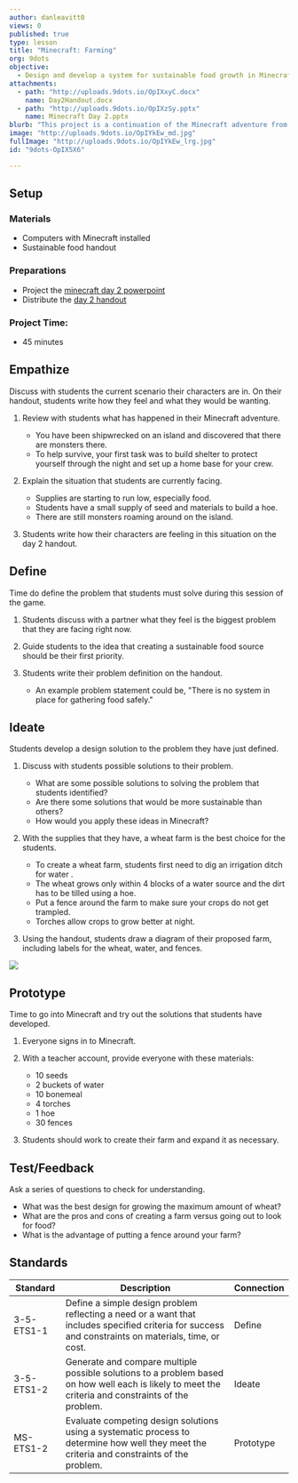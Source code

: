 ```yaml
---
author: danleavitt0
views: 0
published: true
type: lesson
title: "Minecraft: Farming"
org: 9dots
objective: 
  - Design and develop a system for sustainable food growth in Minecraft to keep the community going
attachments: 
  - path: "http://uploads.9dots.io/OpIXxyC.docx"
    name: Day2Handout.docx
  - path: "http://uploads.9dots.io/OpIXzSy.pptx"
    name: Minecraft Day 2.pptx
blurb: "This project is a continuation of the Minecraft adventure from the [Minecraft Shelter](http://www.9dots.io/9dots/OqtrDDl) lesson. Students use design thinking to develop a sustainable food source for their shelters. The planning process takes place on the [Design Thinking handout](http://uploads.9dots.io/OpIXxyC.docx). Once students have finalized their designs, they create their farms in the game. For more information on how to provide students with materials check out this [Minecraftedu teacher cheat sheet](https://www.dropbox.com/s/ggi0lviuy58ws2w/Teacher%20Cheat%20Sheet.pdf?dl=0). To get more information on farming you can look at this [farming guide](http://minecraft.gamepedia.com/Tutorials/Crop_farming)."
image: "http://uploads.9dots.io/OpIYkEw_md.jpg"
fullImage: "http://uploads.9dots.io/OpIYkEw_lrg.jpg"
id: "9dots-OpIX5X6"

---
```


## Setup

### Materials

- Computers with Minecraft installed
- Sustainable food handout

### Preparations

- Project the [minecraft day 2 powerpoint](http://uploads.9dots.io/OpIXzSy.pptx)
- Distribute the [day 2 handout](http://uploads.9dots.io/OpIXxyC.docx)

### Project Time:

- 45 minutes

## Empathize
Discuss with students the current scenario their characters are in. On their handout, students write how they feel and what they would be wanting.

1. Review with students what has happened in their Minecraft adventure.
	- You have been shipwrecked on an island and discovered that there are monsters there. 
    - To help survive, your first task was to build shelter to protect yourself through the night and set up a home base for your crew.
    
2. Explain the situation that students are currently facing.
	- Supplies are starting to run low, especially food.
	- Students have a small supply of seed and materials to build a hoe.
	- There are still monsters roaming around on the island.
    
2. Students write how their characters are feeling in this situation on the day 2 handout.

## Define
Time do define the problem that students must solve during this session of the game.

1. Students discuss with a partner what they feel is the biggest problem that they are facing right now.

2. Guide students to the idea that creating a sustainable food source should be their first priority.

3. Students write their problem definition on the handout.
	- An example problem statement could be, "There is no system in place for gathering food safely."

## Ideate
Students develop a design solution to the problem they have just defined.

1. Discuss with students possible solutions to their problem.
	- What are some possible solutions to solving the problem that students identified?
    - Are there some solutions that would be more sustainable than others? 
    - How would you apply these ideas in Minecraft?

2. With the supplies that they have, a wheat farm is the best choice for the students.
	- To create a wheat farm, students first need to dig an irrigation ditch for water .
    - The wheat grows only within 4 blocks of a water source and the dirt has to be tilled using a hoe.
    - Put a fence around the farm to make sure your crops do not get trampled.
	- Torches allow crops to grow better at night.
    
3. Using the handout, students draw a diagram of their proposed farm, including labels for the wheat, water, and fences.

![](http://uploads.9dots.io/OpIZwgm_md.jpg) 

## Prototype
Time to go into Minecraft and try out the solutions that students have developed. 

1. Everyone signs in to Minecraft.

2. With a teacher account, provide everyone with these materials:
	- 10 seeds
    - 2 buckets of water
    - 10 bonemeal
    - 4 torches
    - 1 hoe
    - 30 fences
    
3. Students should work to create their farm and expand it as necessary.

## Test/Feedback
Ask a series of questions to check for understanding.

- What was the best design for growing the maximum amount of wheat?
- What are the pros and cons of creating a farm versus going out to look for food?
- What is the advantage of putting a fence around your farm?

## Standards

Standard | Description | Connection
--- | --- | ---
3-5-ETS1-1 | Define a simple design problem reflecting a need or a want that includes specified criteria for success and constraints on materials, time, or cost. | Define
3-5-ETS1-2 | Generate and compare multiple possible solutions to a problem based on how well each is likely to meet the criteria and constraints of the problem. | Ideate
MS-ETS1-2 | Evaluate competing design solutions using a systematic process to determine how well they meet the criteria and constraints of the problem. | Prototype
